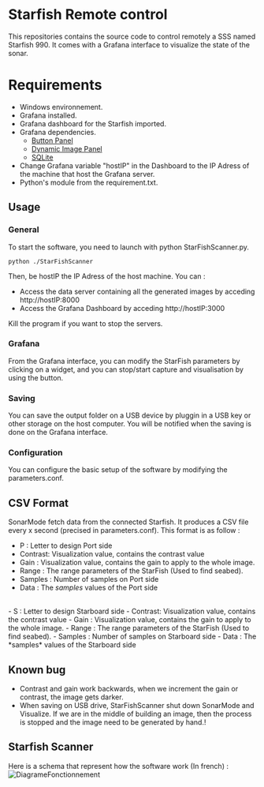 # Starfish Remote control

This repositories contains the source code to control remotely a SSS named Starfish 990. It comes with a Grafana interface to visualize the state of the sonar.


# Requirements

 - Windows environnement.
 - Grafana installed.
 - Grafana dashboard for the Starfish imported.
 - Grafana dependencies.
	 -   [Button Panel](https://github.com/cloudspout/cloudspout-button-panel) 
	 -   [Dynamic Image Panel](https://github.com/Dalvany/dalvany-image-panel)
	 - [SQLite](https://github.com/fr-ser/grafana-sqlite-datasource) 
 - Change Grafana variable "hostIP" in the Dashboard to the IP Adress of the machine that host the Grafana server.
 - Python's module from the requirement.txt.

## Usage

### General

To start the software, you need to launch with python StarFishScanner.py. 

    python ./StarFishScanner

Then, be hostIP the IP Adress of the host machine. You can :

 - Access the data server containing all the generated images by acceding http://hostIP:8000
 - Access the Grafana Dashboard by acceding http://hostIP:3000

Kill the program if you want to stop the servers.

### Grafana

From the Grafana interface, you can modify the StarFish parameters by clicking on a widget, and you can stop/start capture and visualisation by using the button.

### Saving

You can save the output folder on a USB device by pluggin in a USB key or other storage on the host computer. You will be notified when the saving is done on the Grafana interface.

### Configuration

You can configure the basic setup of the software by modifying the parameters.conf.

## CSV Format

SonarMode fetch data from the connected Starfish. It produces a CSV file every x second (precised in parameters.conf). This format is as follow :
-   P : Letter to design Port side
-   Contrast: Visualization value, contains the contrast value
-   Gain : Visualization value, contains the gain to apply to the whole image.
-   Range : The range parameters of the StarFish (Used to find seabed).
-   Samples : Number of samples on Port side
-   Data : The *samples* values of the Port side
<br>
-   S : Letter to design Starboard side
-   Contrast: Visualization value, contains the contrast value
-   Gain : Visualization value, contains the gain to apply to the whole image.
-   Range : The range parameters of the StarFish (Used to find seabed).
-   Samples : Number of samples on Starboard side
-   Data : The *samples* values of the Starboard side
 
 ## Known bug
- Contrast and gain work backwards, when we increment the gain or contrast, the image gets darker.
- When saving on USB drive, StarFishScanner shut down SonarMode and Visualize. If we are in the middle of building an image, then the process is stopped and the image need to be generated by hand.!


## Starfish Scanner

Here is a schema that represent how the software work (In french) : ![DiagrameFonctionnement](https://user-images.githubusercontent.com/62405524/171411200-d506aaa3-1e42-44a2-ba1b-d59a2b29e480.png)
